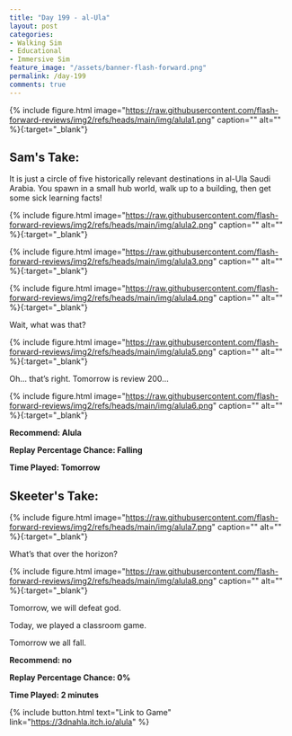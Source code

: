 ```yaml
---
title: "Day 199 - al-Ula"
layout: post
categories:
- Walking Sim
- Educational
- Immersive Sim
feature_image: "/assets/banner-flash-forward.png"
permalink: /day-199
comments: true
---
```


{% include figure.html image="https://raw.githubusercontent.com/flash-forward-reviews/img2/refs/heads/main/img/alula1.png" caption="" alt="" %}{:target="_blank"}
 
## Sam's Take:

It is just a circle of five historically relevant destinations in al-Ula Saudi Arabia. You spawn in a small hub world, walk up to a building, then get some sick learning facts!

{% include figure.html image="https://raw.githubusercontent.com/flash-forward-reviews/img2/refs/heads/main/img/alula2.png" caption="" alt="" %}{:target="_blank"}

{% include figure.html image="https://raw.githubusercontent.com/flash-forward-reviews/img2/refs/heads/main/img/alula3.png" caption="" alt="" %}{:target="_blank"}

{% include figure.html image="https://raw.githubusercontent.com/flash-forward-reviews/img2/refs/heads/main/img/alula4.png" caption="" alt="" %}{:target="_blank"}

Wait, what was that?

{% include figure.html image="https://raw.githubusercontent.com/flash-forward-reviews/img2/refs/heads/main/img/alula5.png" caption="" alt="" %}{:target="_blank"}

Oh... that’s right. Tomorrow is review 200...

{% include figure.html image="https://raw.githubusercontent.com/flash-forward-reviews/img2/refs/heads/main/img/alula6.png" caption="" alt="" %}{:target="_blank"}

**Recommend: Alula**

**Replay Percentage Chance: Falling**

**Time Played: Tomorrow** 

## Skeeter's Take:

{% include figure.html image="https://raw.githubusercontent.com/flash-forward-reviews/img2/refs/heads/main/img/alula7.png" caption="" alt="" %}{:target="_blank"}

What’s that over the horizon? 

{% include figure.html image="https://raw.githubusercontent.com/flash-forward-reviews/img2/refs/heads/main/img/alula8.png" caption="" alt="" %}{:target="_blank"}

Tomorrow, we will defeat god. 

Today, we played a classroom game. 

Tomorrow we all fall. 

**Recommend: no**

**Replay Percentage Chance: 0%**

**Time Played: 2 minutes**

{% include button.html text="Link to Game" link="https://3dnahla.itch.io/alula" %}